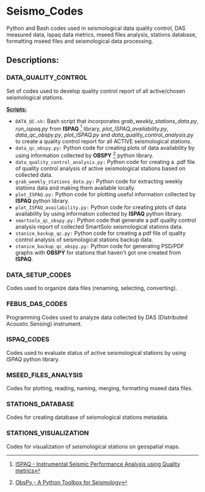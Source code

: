 # Seismo_Codes
Python and Bash codes used in seismological data quality control, DAS measured data, ispaq data metrics, mseed files analysis, stations database, formatting mseed files and seismological data processing.

## Descriptions:

### DATA_QUALITY_CONTROL
  Set of codes used to develop quality control report of all active/chosen seismological stations.  
  
  <ins>**Scripts:**</ins>
  * `DATA_QC.sh:` Bash script that incorporates _grab_weekly_stations_data.py_, _run_ispaq.py_ from **ISPAQ** [^1] library, _plot_ISPAQ_availability.py_, _data_qc_obspy.py_, _plot_ISPAQ.py_ and _data_quality_control_analysis.py_ to create a quality control report for all ACTIVE seismological stations.
  * `data_qc_obspy.py:` Python code for creating plots of data availability by using information collected by **OBSPY** [^2] python library.
  * `data_quality_control_analysis.py:` Python code for creating a .pdf file of quality control analysis of active seismological stations based on collected data.
  * `grab_weekly_stations_data.py:` Python code for extracting weekly stations data and making them available locally.
  * `plot_ISPAQ.py:` Python code for plotting useful information collected by **ISPAQ** python library.
  * `plot_ISPAQ_availability.py:` Python code for creating plots of data availability by using information collected by **ISPAQ** python library.
  * `smartsolo_qc_obspy.py:` Python code that generate a pdf quality control analysis report of collected SmartSolo seismological stations data.
  * `stanice_backup_qc.py:` Python code for creating a pdf file of quality control analysis of seismological stations backup data.
  * `stanice_backup_qc_obspy.py:` Python code for generating PSD/PDF graphs with **OBSPY** for stations that haven't got one created from **ISPAQ**.

    
### DATA_SETUP_CODES
  Codes used to organize data files (renaming, selecting, converting).


### FEBUS_DAS_CODES
  Programming Codes used to analyze data collected by DAS (Distributed Acoustic Sensing) instrument.


### ISPAQ_CODES
  Codes used to evaluate status of active seismological stations by using _ISPAQ_ python library.


### MSEED_FILES_ANALYSIS
  Codes for plotting, reading, naming, merging, formatting mseed data files.


### STATIONS_DATABASE
  Codes for creating database of seismological stations metadata.


### STATIONS_VISUALIZATION
  Codes for visualization of seismological stations on geospatial maps.




[^1]: [ISPAQ - Instrumental Seismic Performance Analysis using Quality metrics](https://github.com/insarag/ISPAQ)
[^2]: [ObsPy - A Python Toolbox for Seismology](https://github.com/obspy/obspy)
